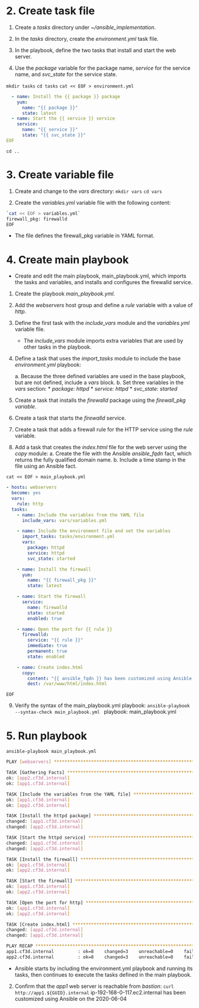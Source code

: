 # 2. Create task file
1. Create a *tasks* directory under *~/ansible_implementation*.

2. In the *tasks* directory, create the *environment.yml* task file.

3. In the playbook, define the two tasks that install and start the web server.

4. Use the *package* variable for the package name, *service* for the service name, and *svc_state* for the service state.

`mkdir tasks`
`cd tasks`
`cat << EOF > environment.yml`
~~~yaml
  - name: Install the {{ package }} package
    yum:
      name: "{{ package }}"
      state: latest
  - name: Start the {{ service }} service
    service:
      name: "{{ service }}"
      state: "{{ svc_state }}"
EOF
~~~

`cd ..`

# 3. Create variable file
1. Create and change to the *vars* directory:
`mkdir vars`
`cd vars`

2. Create the *variables.yml* variable file with the following content:
~~~bash
`cat << EOF > variables.yml`
firewall_pkg: firewalld
EOF
~~~

* The file defines the firewall_pkg variable in YAML format.

# 4. Create main playbook

* Create and edit the main playbook, main_playbook.yml, which imports the tasks and variables, and installs and configures the firewalld service.

1. Create the playbook *main_playbook.yml*.

2. Add the *webservers* host group and define a *rule* variable with a value of *http*.

3. Define the first task with the *include_vars* module and the *variables.yml* variable file.
   * The *include_vars* module imports extra variables that are used by other tasks in the playbook.

4. Define a task that uses the *import_tasks* module to include the base *environment.yml* playbook:

    a. Because the three defined variables are used in the base playbook, but are not defined, include a *vars* block.
    b. Set three variables in the *vars* section:
       * *package: httpd*
       * *service: httpd*
       * *svc_state: started*

5. Create a task that installs the *firewalld* package using the *firewall_pkg variable*.

6. Create a task that starts the *firewalld* service.

7. Create a task that adds a firewall rule for the HTTP service using the *rule* variable.

8. Add a task that creates the *index.html* file for the web server using the *copy* module:
   a. Create the file with the Ansible *ansible_fqdn* fact, which returns the fully qualified domain name.
   b. Include a time stamp in the file using an Ansible fact.

`cat << EOF > main_playbook.yml`
~~~yaml
- hosts: webservers
  become: yes
  vars:
    rule: http
  tasks:
    - name: Include the variables from the YAML file
      include_vars: vars/variables.yml

    - name: Include the environment file and set the variables
      import_tasks: tasks/environment.yml
      vars:
        package: httpd
        service: httpd
        svc_state: started

    - name: Install the firewall
      yum:
        name: "{{ firewall_pkg }}"
        state: latest

    - name: Start the firewall
      service:
        name: firewalld
        state: started
        enabled: true

    - name: Open the port for {{ rule }}
      firewalld:
        service: "{{ rule }}"
        immediate: true
        permanent: true
        state: enabled

    - name: Create index.html
      copy:
        content: "{{ ansible_fqdn }} has been customized using Ansible on the {{ ansible_date_time.date }}\n"
        dest: /var/www/html/index.html
~~~
`EOF`

9. Verify the syntax of the main_playbook.yml playbook:
`ansible-playbook --syntax-check main_playbook.yml `
playbook: main_playbook.yml

# 5. Run playbook
`ansible-playbook main_playbook.yml`
~~~bash
PLAY [webservers] ******************************************************************************************

TASK [Gathering Facts] *************************************************************************************
ok: [app2.cf3d.internal]
ok: [app1.cf3d.internal]

TASK [Include the variables from the YAML file] ************************************************************
ok: [app1.cf3d.internal]
ok: [app2.cf3d.internal]

TASK [Install the httpd package] ***************************************************************************
changed: [app1.cf3d.internal]
changed: [app2.cf3d.internal]

TASK [Start the httpd service] *****************************************************************************
changed: [app1.cf3d.internal]
changed: [app2.cf3d.internal]

TASK [Install the firewall] ********************************************************************************
ok: [app1.cf3d.internal]
ok: [app2.cf3d.internal]

TASK [Start the firewall] **********************************************************************************
ok: [app1.cf3d.internal]
ok: [app2.cf3d.internal]

TASK [Open the port for http] ******************************************************************************
ok: [app1.cf3d.internal]
ok: [app2.cf3d.internal]

TASK [Create index.html] ***********************************************************************************
changed: [app2.cf3d.internal]
changed: [app1.cf3d.internal]

PLAY RECAP *************************************************************************************************
app1.cf3d.internal         : ok=8    changed=3    unreachable=0    failed=0    skipped=0    rescued=0    ignored=0   
app2.cf3d.internal         : ok=8    changed=3    unreachable=0    failed=0    skipped=0    rescued=0    ignored=0   
~~~

* Ansible starts by including the environment.yml playbook and running its tasks, then continues to execute the tasks defined in the main playbook.

2. Confirm that the *app1* web server is reachable from *bastion*:
`curl http://app1.${GUID}.internal`
ip-192-168-0-117.ec2.internal has been customized using Ansible on the 2020-06-04

